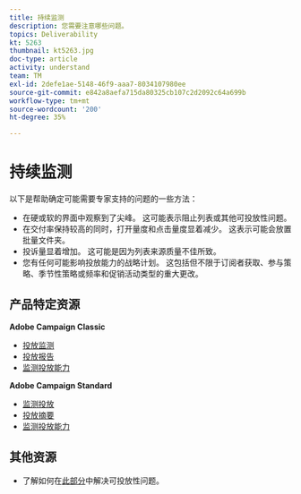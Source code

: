 ```yaml
---
title: 持续监测
description: 您需要注意哪些问题。
topics: Deliverability
kt: 5263
thumbnail: kt5263.jpg
doc-type: article
activity: understand
team: TM
exl-id: 2defe1ae-5148-46f9-aaa7-8034107980ee
source-git-commit: e842a8aefa715da80325cb107c2d2092c64a699b
workflow-type: tm+mt
source-wordcount: '200'
ht-degree: 35%

---
```


# 持续监测

以下是帮助确定可能需要专家支持的问题的一些方法：

* 在硬或软的界面中观察到了尖峰。 这可能表示阻止列表或其他可投放性问题。
* 在交付率保持较高的同时，打开量度和点击量度显着减少。 这表示可能会放置批量文件夹。
* 投诉量显着增加。 这可能是因为列表来源质量不佳所致。
* 您有任何可能影响投放能力的战略计划。 这包括但不限于订阅者获取、参与策略、季节性策略或频率和促销活动类型的重大更改。

## 产品特定资源

**Adobe Campaign Classic**

* [投放监测](https://experienceleague.adobe.com/docs/campaign-classic/using/sending-messages/monitoring-deliveries/about-delivery-monitoring.html?lang=zh-Hans)
* [投放报告](https://experienceleague.adobe.com/docs/campaign-classic/using/reporting/reports-on-deliveries/delivery-reports.html?lang=zh-Hans)
* [监测投放能力](https://experienceleague.adobe.com/docs/campaign-classic/using/sending-messages/deliverability-management/monitoring-deliverability.html?lang=zh-Hans)

**Adobe Campaign Standard**

* [监测投放](https://experienceleague.adobe.com/docs/campaign-standard/using/testing-and-sending/monitoring-messages/monitoring-a-delivery.html?lang=zh-Hans)
* [投放摘要](https://experienceleague.adobe.com/docs/campaign-standard/using/reporting/list-of-reports/delivery-summary.html)
* [监测投放能力](https://experienceleague.adobe.com/docs/campaign-standard/using/testing-and-sending/managing-deliverability/monitor-deliverability.html?lang=zh-Hans#testing-and-sending)

## 其他资源

* 了解如何在[此部分](/help/additional-resources/troubleshooting.md)中解决可投放性问题。
